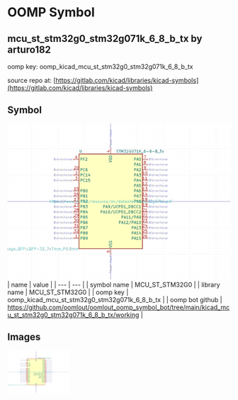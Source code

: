 # OOMP Symbol  
## mcu_st_stm32g0_stm32g071k_6_8_b_tx  by arturo182  
  
oomp key: oomp_kicad_mcu_st_stm32g0_stm32g071k_6_8_b_tx  
  
source repo at: [https://gitlab.com/kicad/libraries/kicad-symbols](https://gitlab.com/kicad/libraries/kicad-symbols)  
## Symbol  
  
[![working.png](working_600.png)](working.png)  
| name | value | 
| --- | --- | 
| symbol name | MCU_ST_STM32G0 | 
| library name | MCU_ST_STM32G0 | 
| oomp key | oomp_kicad_mcu_st_stm32g0_stm32g071k_6_8_b_tx | 
| oomp bot github | https://github.com/oomlout/oomlout_oomp_symbol_bot/tree/main/kicad_mcu_st_stm32g0_stm32g071k_6_8_b_tx/working | 
## Images  
  
[![working.png](working_140.png)](working.png)  
